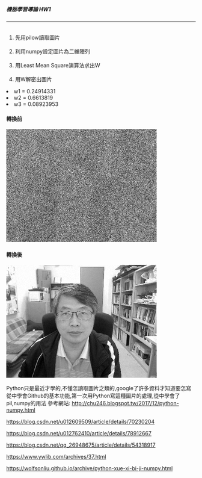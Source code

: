 ##### 機器學習導論 HW1 #
--------------------------
<ol>
  <li>先用pilow讀取圖片</li>
  <li>利用numpy設定圖片為二維陣列</li>
  <li>用Least Mean Square演算法求出W</li>
  <li>用W解密出圖片</li>
</ol>


  <li>w1 = 0.24914331 </li>
  <li>w2 = 0.6613819 </li>
  <li>w3 = 0.08923953 </li>


#### 轉換前 #
![Alt text](https://github.com/Yukino0103/ML2018_410421254/blob/master/HW1/Eprime.png)

#### 轉換後 #
![Alt text](https://github.com/Yukino0103/ML2018_410421254/blob/master/HW1/%E8%A7%A3%E5%AF%86%E5%9C%96%E7%89%87.png)


Python只是最近才學的,不懂怎讀取圖片之類的,google了許多資料才知道要怎寫
從中學會Github的基本功能,第一次用Python寫這種圖片的處理,從中學會了pil,numpy的用法
參考網站:
http://chu246.blogspot.tw/2017/12/python-numpy.html

https://blog.csdn.net/u012609509/article/details/70230204

https://blog.csdn.net/u012762410/article/details/78912667

https://blog.csdn.net/qq_26948675/article/details/54318917

https://www.ywlib.com/archives/37.html

https://wolfsonliu.github.io/archive/python-xue-xi-bi-ji-numpy.html

